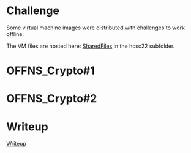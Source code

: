 # Challenge

Some virtual machine images were distributed with challenges to work offline.

The VM files are hosted here: [SharedFiles](/SharedFiles.md) in the hcsc22 subfolder.

# OFFNS_Crypto#1

# OFFNS_Crypto#2

# Writeup

[Writeup](WRITEUP.md)
